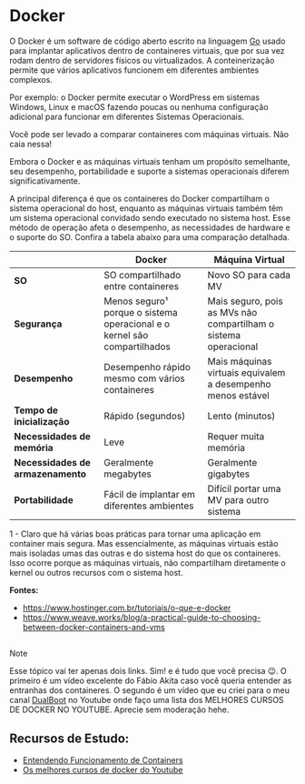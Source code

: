 # Docker

O Docker é um software de código aberto escrito na linguagem [Go](https://github.com/golang/go) usado para implantar aplicativos dentro de containeres virtuais, que por sua vez rodam dentro de servidores físicos ou virtualizados. A conteinerização permite que vários aplicativos funcionem em diferentes ambientes complexos. 

Por exemplo: o Docker permite executar o WordPress em sistemas Windows, Linux e macOS fazendo poucas ou nenhuma configuração adicional para funcionar em diferentes Sistemas Operacionais.

Você pode ser levado a comparar containeres com máquinas virtuais. Não caia nessa! 

Embora o Docker e as máquinas virtuais tenham um propósito semelhante, seu desempenho, portabilidade e suporte a sistemas operacionais diferem significativamente.

A principal diferença é que os containeres do Docker compartilham o sistema operacional do host, enquanto as máquinas virtuais também têm um sistema operacional convidado sendo executado no sistema host. Esse método de operação afeta o desempenho, as necessidades de hardware e o suporte do SO. Confira a tabela abaixo para uma comparação detalhada.


|     | Docker | Máquina Virtual |
| --- | --- | --- |
| **SO**                            | SO compartilhado entre containeres                                        | Novo SO para cada MV
| **Segurança**                     | Menos seguro¹ porque o sistema operacional e o kernel são compartilhados  | Mais seguro, pois as MVs não compartilham o sistema operacional
| **Desempenho**                    | Desempenho rápido mesmo com vários containeres                            | Mais máquinas virtuais equivalem a desempenho menos estável
| **Tempo de inicialização**        | Rápido (segundos)                                                         | Lento (minutos)
| **Necessidades de memória**       | Leve                                                                      | Requer muita memória
| **Necessidades de armazenamento** | Geralmente megabytes                                                      | Geralmente gigabytes 
| **Portabilidade**                 | Fácil de implantar em diferentes ambientes                                | Difícil portar uma MV para outro sistema

1 -  Claro que há várias boas práticas para tornar uma aplicação em container mais segura. Mas essencialmente, as máquinas virtuais estão mais isoladas umas das outras e do sistema host do que os containeres. Isso ocorre porque as máquinas virtuais, não compartilham diretamente o kernel ou outros recursos com o sistema host.

**Fontes:**
- https://www.hostinger.com.br/tutoriais/o-que-e-docker
- https://www.weave.works/blog/a-practical-guide-to-choosing-between-docker-containers-and-vms
##
> [!NOTE]
> Esse tópico vai ter apenas dois links. Sim! e é tudo que você precisa 😉. O primeiro é um vídeo excelente do Fábio Akita caso você queria entender as entranhas dos containeres. O segundo é um vídeo que eu criei para o meu canal [DualBoot](https://www.youtube.com/@DualBootTech?sub_confirmation=1) no Youtube onde faço uma lista dos MELHORES CURSOS DE DOCKER NO YOUTUBE. Aprecie sem moderação hehe.
##
## Recursos de Estudo:
- [Entendendo Funcionamento de Containers](https://www.youtube.com/watch?v=85k8se4Zo70)
- [Os melhores cursos de docker do Youtube](https://youtu.be/pVVL0CM6eWg?si=_xqBSq594LkrnD2T)
